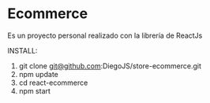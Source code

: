# Ecommerce

Es un proyecto personal realizado con la librería de ReactJs 

INSTALL:

1. git clone git@github.com:DiegoJS/store-ecommerce.git
2. npm update
3. cd react-ecommerce
4. npm start
